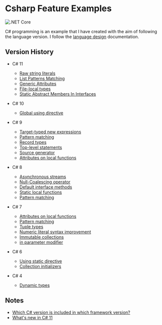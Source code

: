 # Csharp Feature Examples

![.NET Core](https://github.com/ibrahimatay/CsharpLangExamples/workflows/.NET%20Core/badge.svg)

C# programming is an example that I have created with the aim of following the language version. I follow the [language design] documentation.

[language design]: https://github.com/dotnet/csharplang

## Version History

* C# 11
  * [Raw string literals](RawStringLiterals/) 
  * [List Patterns Matching](ListPatternsMatching/)
  * [Generic Attributes](GenericAttributes/)
  * [File-local types](FileLocalTypes/)
  * [Static Abstract Members In Interfaces](StaticAbstractMembersInInterfaces/)

* C# 10
  * [Global using directive](GlobalUsingDirective/) 

* C# 9
  * [Target-typed new expressions ](TargetTypedNewExpressions/) 
  * [Pattern matching](PatternMatchingCsharp9/) 
  * [Record types](RecordTypes/) 
  * [Top-level statements](TopLevelStatements/) 
  * [Source generator](SourceGenerator/)
  * [Attributes on local functions](AttributesOnLocalFunctions/) 
* C# 8
  * [Asynchronous streams](AsynchronousStreams/) 
  * [Null-Coalescing operator](NullCoalescing/) 
  * [Default interface methods](DefaultInterfaceMethods/) 
  * [Static local functions](StaticLocalFunctions/)  
  * [Pattern matching](PatternMatching/) 
* C# 7
  * [Attributes on local functions](AttributesOnLocalFunctions/) 
  * [Pattern matching](PatternMatching/) 
  * [Tuple types](TupleTypes/) 
  * [Numeric literal syntax improvement](NumericLiteralSyntaxImprovements/)
  * [Immutable collections](ImmutableCollections/) 
  * [in parameter modifier](InParameterModifier/) 
* C# 6
  * [Using static directive](UsingStaticDirective/) 
  * [Collection initializers](CollectionInitializers/)
* C# 4
  * [Dynamic types](DynamicTypes/)

## Notes
- [Which C# version is included in which framework version?](https://learn.microsoft.com/en-us/dotnet/csharp/language-reference/configure-language-version)
- [What's new in C# 11](https://learn.microsoft.com/en-us/dotnet/csharp/whats-new/csharp-11)







